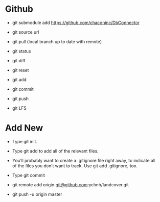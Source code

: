 # Github 
- git submodule add https://github.com/chaconinc/DbConnector

- git source url
- git pull (local branch up to date with remote)
- git status


- git diff
- git reset

- git add
- git commit
- git push
- git LFS
# Add New
* Type git init.
* Type git add to add all of the relevant files.
* You’ll probably want to create a .gitignore file right away, to indicate all of the files you don’t want to track. Use git add .gitignore, too.
* Type git commit

* git remote add origin git@github.com:ychnh/landcover.git
* git push -u origin master
